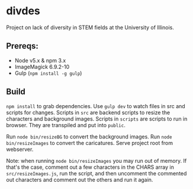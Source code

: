 # divdes
Project on lack of diversity in STEM fields at the University of Illinois.

## Prereqs:
* Node v5.x & npm 3.x
* ImageMagick 6.9.2-10
* Gulp (`npm install -g gulp`)

## Build
`npm install` to grab dependencies. Use `gulp dev` to watch files in src and scripts for changes. Scripts in `src` are backend scripts to resize the characters and background images. Scripts in `scripts` are scripts to run in browser. They are transpiled and put into `public`.

Run `node bin/resizeBG` to convert the background images. Run `node bin/resizeImages` to convert the caricatures. Serve project root from webserver.

Note: when running `node bin/resizeImages` you may run out of memory. If that's the case, comment out a few characters in the CHARS array in `src/resizeImages.js`, run the script, and then uncomment the commented out characters and comment out the others and run it again.
